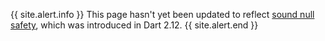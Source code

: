 {{ site.alert.info }}
  This page hasn't yet been updated to reflect
  [sound null safety](/null-safety),
  which was introduced in Dart 2.12.
{{ site.alert.end }}
